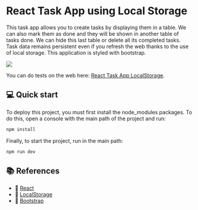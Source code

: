 # React Task App using Local Storage

This task app allows you to create tasks by displaying them in a table. We can also mark them as done and they will be shown in another table of tasks done. We can hide this last table or delete all its completed tasks. Task data remains persistent even if you refresh the web thanks to the use of local storage. This application is styled with bootstrap.

![](https://i.ibb.co/rQzVxDH/react-taskapp-localstorage.png)

You can do tests on the web here: [React Task App LocalStorage](https://ignalog.github.io/react-taskapp-localstorage/).

## 💻 Quick start

To deploy this project, you must first install the node_modules packages. To do this, open a console with the main path of the project and run:

```bash
npm install
```

Finally, to start the project, run in the main path:

```bash
npm run dev
```

## 📚 References

- 🔗 [React](https://es.reactjs.org/docs/getting-started.html)
- 🔗 [LocalStorage](https://es.javascript.info/localstorage)
- 🔗 [Bootstrap](https://getbootstrap.com/)
